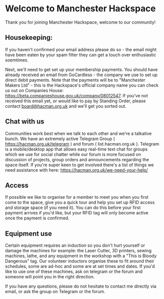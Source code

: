 # Welcome to Manchester Hackspace

Thank you for joining Manchester Hackspace, welcome to our community!

## Housekeeping:

If you haven't confirmed your email address please do so - the email might have been eaten by your spam filter they can get a touch over enthusiastic soemtimes.

Next, we'll need to get set up your membership payments. You should have already received an email from GoCardless - the company we use to set up direct debit payments.  Note that the payments will be to "Manchester Makers Ltd" - this is the Hackspace's official company name you can check us out on Companies House: https://beta.companieshouse.gov.uk/company/08012547.  If you've not received this email yet, or would like to pay by Standing Order, please contact board@hacman.org.uk and we'll get you sorted out. 

## Chat with us

Communities work best when we talk to each other and we're a talkative bunch. We have an extremely active Telegram Group ( https://hacman.org.uk/telegram ) and forum ( list.hacman.org.uk ). Telegram is a mobile/desktop app that allows easy real-time text chat for groups which we use for social chatter while our forum is more focused on discussion of projects, group orders and announcements regarding the space itself. If you're super keen to get involved there's a list of things we need assistance with here: https://hacman.org.uk/we-need-your-help/

## Access

If possible we like to organise for a member to meet you when you first come to the space, give you a quick tour and help you set up RFID access and storage space (if you need it). You can do this before your first payment arrives if you'd like, but your RFID tag will only become active once the payment is confirmed.

## Equipment use

Certain equipment requires an induction so you don't hurt yourself or damage the machines for example: the Laser Cutter, 3D printers, sewing machines, lathe, and any equipment in the workshop with a "This is Bloody Dangerous" tag.  Our volunteer inductors organise these to fit around their schedules, some are ad-hoc and some are at set times and dates.  If you'd like to use one of these machines, ask on telegram or the forum and someone will point you in the right direction.

If you have any questions, please do not hesitate to contact me directly via email, or ask the group on Telegram or the forum.

